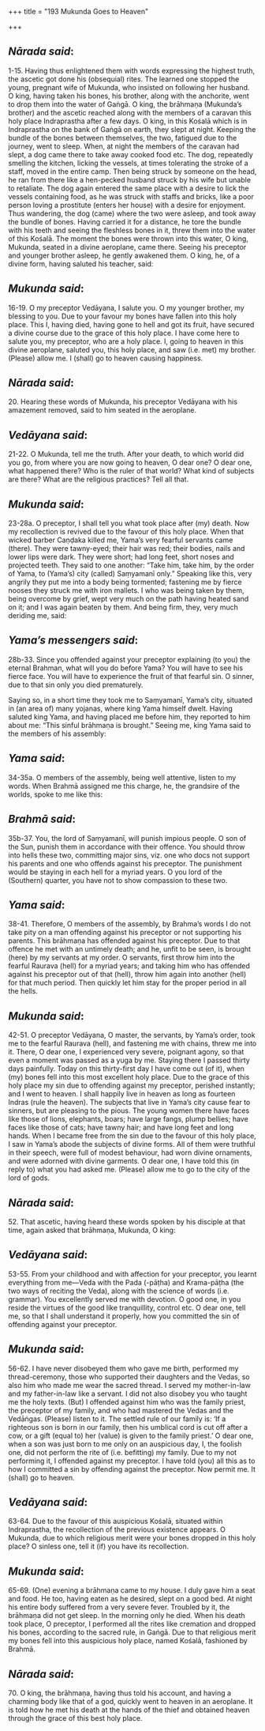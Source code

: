 +++
title = "193 Mukunda Goes to Heaven"

+++
 

## *Nārada said*:

1-15. Having thus enlightened them with words expressing the highest truth, the ascetic got done his (obsequial) rites. The learned one stopped the young, pregnant wife of Mukunda, who insisted on following her husband. O king, having taken his bones, his brother, along with the anchorite, went to drop them into the water of Gaṅgā. O king, the brāhmaṇa (Mukunda’s brother) and the ascetic reached along with the members of a caravan this holy place Indraprastha after a few days. O king, in this Kośalā which is in Indraprastha on the bank of Gaṅgā on earth, they slept at night. Keeping the bundle of the bones between themselves, the two, fatigued due to the journey, went to sleep. When, at night the members of the caravan had slept, a dog came there to take away cooked food etc. The dog, repeatedly smelling the kitchen, licking the vessels, at times tolerating the stroke of a staff, moved in the entire camp. Then being struck by someone on the head, he ran from there like a hen-pecked husband struck by his wife but unable to retaliate. The dog again entered the same place with a desire to lick the vessels containing food, as he was struck with staffs and bricks, like a poor person loving a prostitute (enters her house) with a desire for enjoyment. Thus wandering, the dog (came) where the two were asleep, and took away the bundle of bones. Having carried it for a distance, he tore the bundle with his teeth and seeing the fleshless bones in it, threw them into the water of this Kośalā. The moment the bones were thrown into this water, O king, Mukunda, seated in a divine aeroplane, came there. Seeing his preceptor and younger brother asleep, he gently awakened them. O king, he, of a divine form, having saluted his teacher, said:

## *Mukunda said*:

16-19. O my preceptor Vedāyana, I salute you. O my younger brother, my blessing to you. Due to your favour my bones have fallen into this holy place. This I, having died, having gone to hell and got its fruit, have secured a divine course due to the grace of this holy place. I have come here to salute you, my preceptor, who are a holy place. I, going to heaven in this divine aeroplane, saluted you, this holy place, and saw (i.e. met) my brother. (Please) allow me. I (shall) go to heaven causing happiness.

## *Nārada said*:

20\. Hearing these words of Mukunda, his preceptor Vedāyana with his amazement removed, said to him seated in the aeroplane.

## *Vedāyana said*:

21-22. O Mukunda, tell me the truth. After your death, to which world did you go, from where you are now going to heaven, O dear one? O dear one, what happened there? Who is the ruler of that world? What kind of subjects are there? What are the religious practices? Tell all that.

## *Mukunda said*:

23-28a. O preceptor, I shall tell you what took place after (my) death. Now my recollection is revived due to the favour of this holy place. When that wicked barber Caṇḍaka killed me, Yama’s very fearful servants came (there). They were tawny-eyed; their hair was red; their bodies, nails and lower lips were dark. They were short; had long feet, short noses and projected teeth. They said to one another: “Take him, take him, by the order of Yama, to (Yama’s) city (called) Saṃyamanī only.” Speaking like this, very angrily they put me into a body being tormented; fastening me by fierce nooses they struck me with iron mallets. I who was being taken by them, being overcome by grief, wept very much on the path having heated sand on it; and I was again beaten by them. And being firm, they, very much deriding me, said:

## *Yama’s* *messengers said*:

28b-33. Since you offended against your preceptor explaining (to you) the eternal Brahman, what will you do before Yama? You will have to see his fierce face. You will have to experience the fruit of that fearful sin. O sinner, due to that sin only you died prematurely.

Saying so, in a short time they took me to Saṃyamanī, Yama’s city, situated in (an area of) many yojanas, where king Yama himself dwelt. Having saluted king Yama, and having placed me before him, they reported to him about me: “This sinful brāhmaṇa is brought.” Seeing me, king Yama said to the members of his assembly:

## *Yama said*:

34-35a. O members of the assembly, being well attentive, listen to my words. When Brahmā assigned me this charge, he, the grandsire of the worlds, spoke to me like this:

## *Brahmā said*:

35b-37. You, the lord of Saṃyamanī, will punish impious people. O son of the Sun, punish them in accordance with their offence. You should throw into hells these two, committing major sins, viz. one who docs not support his parents and one who offends against his preceptor. The punishment would be staying in each hell for a myriad years. O you lord of the (Southern) quarter, you have not to show compassion to these two.

## *Yama said*:

38-41. Therefore, O members of the assembly, by Brahma’s words I do not take pity on a man offending against his preceptor or not supporting his parents. This brāhmaṇa has offended against his preceptor. Due to that offence he met with an untimely death; and he, unfit to be seen, is brought (here) by my servants at my order. O servants, first throw him into the fearful Raurava (hell) for a myriad years; and taking him who has offended against his preceptor out of that (hell), throw him again into another (hell) for that much period. Then quickly let him stay for the proper period in all the hells.

## *Mukunda said*:

42-51. O preceptor Vedāyana, O master, the servants, by Yama’s order, took me to the fearful Raurava (hell), and fastening me with chains, threw me into it. There, O dear one, I experienced very severe, poignant agony, so that even a moment was passed as a yuga by me. Staying there I passed thirty days painfully. Today on this thirty-first day I have come out (of it), when (my) bones fell into this most excellent holy place. Due to the grace of this holy place my sin due to offending against my preceptor, perished instantly; and I went to heaven. I shall happily live in heaven as long as fourteen Indras (rule the heaven). The subjects that live in Yama’s city cause fear to sinners, but are pleasing to the pious. The young women there have faces like those of lions, elephants, boars; have large fangs, plump bellies; have faces like those of cats; have tawny hair; and have long feet and long hands. When I became free from the sin due to the favour of this holy place, I saw in Yama’s abode the subjects of divine forms. All of them were truthful in their speech, were full of modest behaviour, had worn divine ornaments, and were adorned with divine garments. O dear one, I have told this (in reply to) what you had asked me. (Please) allow me to go to the city of the lord of gods.

## *Nārada said*:

52\. That ascetic, having heard these words spoken by his disciple at that time, again asked that brāhmaṇa, Mukunda, O king:

## *Vedāyana said*:

53-55. From your childhood and with affection for your preceptor, you learnt everything from me—Veda with the Pada (-pāṭha) and Krama-pāṭha (the two ways of reciting the Veda), along with the science of words (i.e. grammar). You excellently served me with devotion. O good one, in you reside the virtues of the good like tranquillity, control etc. O dear one, tell me, so that I shall understand it properly, how you committed the sin of offending against your preceptor.

## *Mukunda said*:

56-62. I have never disobeyed them who gave me birth, performed my thread-ceremony, those who supported their daughters and the Vedas, so also him who made me wear the sacred thread. I served my mother-in-law and my father-in-law like a servant. I did not also disobey you who taught me the holy texts. (But) I offended against him who was the family priest, the preceptor of my family, and who had mastered the Vedas and the Vedāṅgas. (Please) listen to it. The settled rule of our family is: ‘If a righteous son is born in our family, then his umblical cord is cut off after a cow, or a gift (equal to) her (value) is given to the family priest.’ O dear one, when a son was just born to me only on an auspicious day, I, the foolish one, did not perform the rite of (i.e. befitting) my family. Due to my not performing it, I offended against my preceptor. I have told (you) all this as to how I committed a sin by offending against the preceptor. Now permit me. It (shall) go to heaven.

## *Vedāyana said*:

63-64. Due to the favour of this auspicious Kośalā, situated within Indraprastha, the recollection of the previous existence appears. O Mukunda, due to which religious merit were your bones dropped in this holy place? O sinless one, tell it (if) you have its recollection.

## *Mukunda said*:

65-69. (One) evening a brāhmaṇa came to my house. I duly gave him a seat and food. He too, having eaten as he desired, slept on a good bed. At night his entire body suffered from a very severe fever. Troubled by it, the brāhmaṇa did not get sleep. In the morning only he died. When his death took place, O preceptor, I performed all the rites like cremation and dropped his bones, according to the sacred rule, in Gaṅgā. Due to that religious merit my bones fell into this auspicious holy place, named Kośalā, fashioned by Brahmā.

## *Nārada said*:

70\. O king, the brāhmaṇa, having thus told his account, and having a charming body like that of a god, quickly went to heaven in an aeroplane. It is told how he met his death at the hands of the thief and obtained heaven through the grace of this best holy place.


